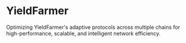 # YieldFarmer
Optimizing YieldFarmer's adaptive protocols across multiple chains for high-performance, scalable, and intelligent network efficiency.
